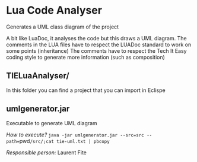 # Lua Code Analyser
Generates a UML class diagram of the project

A bit like LuaDoc, it analyses the code but this draws a UML diagram.
The comments in the LUA files have to respect the LUADoc standard to work on some points (inheritance)
The comments have to respect the Tech It Easy coding style to generate more information (such as composition)

## TIELuaAnalyser/
In this folder you can find a project that you can import in Eclispe

## umlgenerator.jar
Executable to generate UML diagram

*How to execute?* `java -jar umlgenerator.jar --src=src --path=`pwd`/src/;cat tie-uml.txt | pbcopy`

*Responsible person:* Laurent Fite
